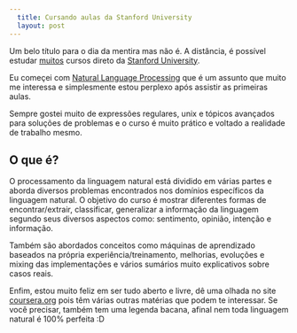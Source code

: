 ```yaml
---
  title: Cursando aulas da Stanford University
  layout: post
---
```




Um belo título para o dia da mentira mas não é. A distância, é possível estudar [muitos][coursera] cursos direto da [Stanford University][stanford].

Eu começei com [Natural Language Processing][nlp] que é um assunto que muito me interessa e simplesmente estou perplexo após assistir as primeiras aulas.

Sempre gostei muito de expressões regulares, unix e tópicos avançados para soluções de problemas e o curso é muito prático e voltado a realidade de trabalho mesmo.

## O que é?

O processamento da linguagem natural está dividido em várias partes e aborda diversos problemas encontrados nos domínios específicos da linguagem natural. 
O objetivo do curso é mostrar diferentes formas de encontrar/extrair, classificar, generalizar a informação da linguagem segundo seus diversos aspectos como: sentimento, opinião, intenção e informação.

Também são abordados conceitos como máquinas de aprendizado baseados na própria experiência/treinamento, melhorias, evoluções e mixing das implementações e vários sumários muito explicativos sobre casos reais.

Enfim, estou muito feliz em ser tudo aberto e livre, dê uma olhada no site [coursera.org][coursera] pois têm várias outras matérias que podem te interessar. Se você precisar, também tem uma legenda bacana, afinal nem toda linguagem natural é 100% perfeita :D


[nlp]:http://nlp-class.org
[stanford]:http://stanford.edu
[coursera]:http://coursera.org


